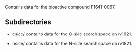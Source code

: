 Contains data for the bioactive compound F1641-0067.

## Subdirectories

- cside/ contains data for the C-side search space on rv1821.

- nside/ contains data for the N-side search space on rv1821.

